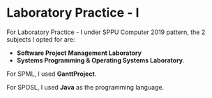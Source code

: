 # Laboratory Practice - I
For Laboratory Practice - I under SPPU Computer 2019 pattern, the 2 subjects I opted for are:
- **Software Project Management Laboratory**
- **Systems Programming & Operating Systems Laboratory**.

For SPML, I used **GanttProject**.

For SPOSL, I used **Java** as the programming language.
